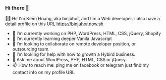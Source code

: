 ### Hi there 👋
👋🏻 Hi! I'm Kiem Hoang, aka binjuhor, and I'm a Web developer. I also have a detail profile on this URL https://binjuhor.now.sh

- 🔭 I’m currently working on PHP, WordPress, HTML, CSS, jQuery, Shopify
- 🌱 I’m currently learning deeper Vanila Javascript
- 👯 I’m looking to collaborate on remote developer position, or outsourcing team.
- 🤔 I’m looking for help with how to growth a Hybird business.
- 💬 Ask me about WordPress, PHP, HTML, CSS or jQuery.
- 📫 How to reach me: ping me on facebook or telegram just find my contact info on my profile URL
<!-- 😄 Pronouns: Mr
- ⚡ Fun fact: -->
